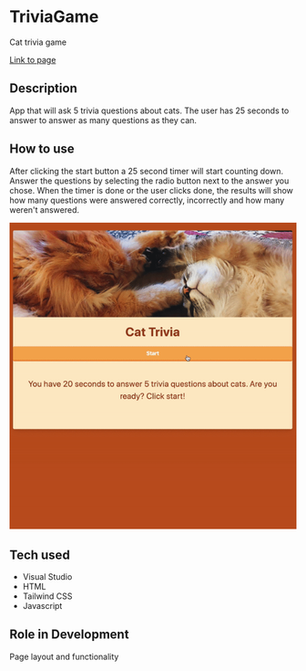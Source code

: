 # TriviaGame

Cat trivia game

[Link to page](https://github.com/reekamaharaj/TriviaGame)

## Description
App that will ask 5 trivia questions about cats. The user has 25 seconds to answer to answer as many questions as they can. 

## How to use
After clicking the start button a 25 second timer will start counting down. Answer the questions by selecting the radio button next to the answer you chose. When the timer is done or the user clicks done, the results will show how many questions were answered correctly, incorrectly and how many weren't answered.

![](assets/images/trivia.gif)

## Tech used
- Visual Studio
- HTML
- Tailwind CSS
- Javascript

## Role in Development 
Page layout and functionality
